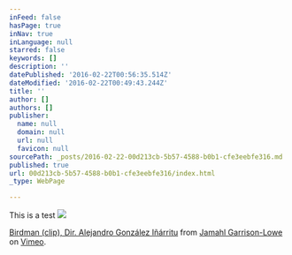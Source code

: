 ```yaml
---
inFeed: false
hasPage: true
inNav: true
inLanguage: null
starred: false
keywords: []
description: ''
datePublished: '2016-02-22T00:56:35.514Z'
dateModified: '2016-02-22T00:49:43.244Z'
title: ''
author: []
authors: []
publisher:
  name: null
  domain: null
  url: null
  favicon: null
sourcePath: _posts/2016-02-22-00d213cb-5b57-4588-b0b1-cfe3eebfe316.md
published: true
url: 00d213cb-5b57-4588-b0b1-cfe3eebfe316/index.html
_type: WebPage

---
```

This is a test
![](https://the-grid-user-content.s3-us-west-2.amazonaws.com/0d613faf-11c5-43b8-aa5e-82522413dbf6.jpg)

[Birdman (clip), Dir. Alejandro González Iñárritu][0] from [Jamahl Garrison-Lowe][1] on [Vimeo][2].

[0]: https://vimeo.com/125609573
[1]: https://vimeo.com/jamahlgarrisonlowe
[2]: https://vimeo.com/